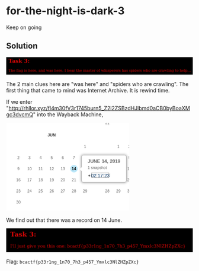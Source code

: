 # for-the-night-is-dark-3

Keep on going

## Solution

![](./1.png)

The 2 main clues here are "was here" and "spiders who are crawling". The first thing that came to mind was Internet Archive. It is rewind time.

If we enter "http://rhllor.xyz/fl4m30fV3r1745burn5_Z2l2ZSBzdHJlbmd0aCB0byBoaXMgc3dvcmQ" into the Wayback Machine,

![](./2.png)

We find out that there was a record on 14 June. 

![](./3.png)

Flag: ```bcactf{p33r1ng_1n70_7h3_p457_Ymxlc3NlZHZpZXc} ``` 